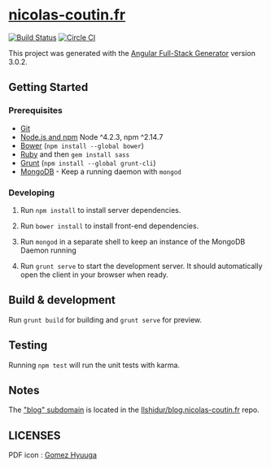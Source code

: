 # [nicolas-coutin.fr](https://www.nicolas-coutin.fr/)

[![Build Status](https://travis-ci.org/Ilshidur/nicolas-coutin.fr.svg)](https://travis-ci.org/Ilshidur/nicolas-coutin.fr)
[![Circle CI](https://img.shields.io/circleci/project/Ilshidur/nicolas-coutin.fr/dev.svg)](https://circleci.com/gh/Ilshidur/nicolas-coutin.fr)

This project was generated with the [Angular Full-Stack Generator](https://github.com/DaftMonk/generator-angular-fullstack) version 3.0.2.

## Getting Started

### Prerequisites

- [Git](https://git-scm.com/)
- [Node.js and npm](nodejs.org) Node ^4.2.3, npm ^2.14.7
- [Bower](bower.io) (`npm install --global bower`)
- [Ruby](https://www.ruby-lang.org) and then `gem install sass`
- [Grunt](http://gruntjs.com/) (`npm install --global grunt-cli`)
- [MongoDB](https://www.mongodb.org/) - Keep a running daemon with `mongod`

### Developing

1. Run `npm install` to install server dependencies.

2. Run `bower install` to install front-end dependencies.

3. Run `mongod` in a separate shell to keep an instance of the MongoDB Daemon running

4. Run `grunt serve` to start the development server. It should automatically open the client in your browser when ready.

## Build & development

Run `grunt build` for building and `grunt serve` for preview.

## Testing

Running `npm test` will run the unit tests with karma.
## Notes

The ["blog" subdomain](https://blog.nicolas-coutin.fr) is located in the [Ilshidur/blog.nicolas-coutin.fr](https://github.com/Ilshidur/blog.nicolas-coutin.fr) repo.

## LICENSES

PDF icon : [Gomez Hyuuga](http://www.softicons.com/designers/gomez-hyuuga)
